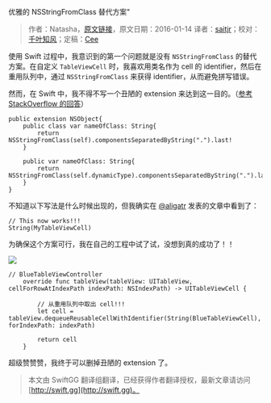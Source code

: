 优雅的 NSStringFromClass 替代方案"

> 作者：Natasha，[原文链接](https://www.natashatherobot.com/nsstringfromclass-in-swift/)，原文日期：2016-01-14
> 译者：[saitjr](http://www.saitjr.com)；校对：[千叶知风](http://weibo.com/xiaoxxiao)；定稿：[Cee](https://github.com/Cee)
  










使用 Swift 过程中，我意识到的第一个问题就是没有 `NSStringFromClass` 的替代方案。在自定义 `TableViewCell` 时，我喜欢用类名作为 cell 的 identifier，然后在重用队列中，通过 `NSStringFromClass` 来获得 identifier，从而避免拼写错误。

然而，在 Swift 中，我不得不写一个丑陋的 extension 来达到这一目的。（[参考 StackOverflow 的回答](http://stackoverflow.com/questions/24107658/get-a-user-readable-version-of-the-class-name-in-swift-in-objc-nsstringfromclas)）



    
    public extension NSObject{
        public class var nameOfClass: String{
            return NSStringFromClass(self).componentsSeparatedByString(".").last!
        }
    
        public var nameOfClass: String{
            return NSStringFromClass(self.dynamicType).componentsSeparatedByString(".").last!
        }
    }

不知道以下写法是什么时候出现的，但我确实在 [@aligatr](http://alisoftware.github.io/swift/generics/2016/01/06/generic-tableviewcells/) 发表的文章中看到了：

    
    // This now works!!!
    String(MyTableViewCell)

为确保这个方案可行，我在自己的工程中试了试，没想到真的成功了！！

![](https://swift.gg/img/articles/nsstringfromclass-in-swift/Screen-Shot-2016-01-15-at-9.12.02-AM.png1454009116.0360203)

    
    // BlueTableViewController
        override func tableView(tableView: UITableView, cellForRowAtIndexPath indexPath: NSIndexPath) -> UITableViewCell {
    
            // 从重用队列中取出 cell!!!
            let cell = tableView.dequeueReusableCellWithIdentifier(String(BlueTableViewCell), forIndexPath: indexPath)
    
            return cell
        }

超级赞赞赞，我终于可以删掉丑陋的 extension 了。
> 本文由 SwiftGG 翻译组翻译，已经获得作者翻译授权，最新文章请访问 [http://swift.gg](http://swift.gg)。